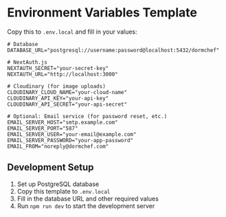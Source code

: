 # Environment Variables Template

Copy this to `.env.local` and fill in your values:

```env
# Database
DATABASE_URL="postgresql://username:password@localhost:5432/dormchef"

# NextAuth.js
NEXTAUTH_SECRET="your-secret-key"
NEXTAUTH_URL="http://localhost:3000"

# Cloudinary (for image uploads)
CLOUDINARY_CLOUD_NAME="your-cloud-name"
CLOUDINARY_API_KEY="your-api-key"
CLOUDINARY_API_SECRET="your-api-secret"

# Optional: Email service (for password reset, etc.)
EMAIL_SERVER_HOST="smtp.example.com"
EMAIL_SERVER_PORT="587"
EMAIL_SERVER_USER="your-email@example.com"
EMAIL_SERVER_PASSWORD="your-app-password"
EMAIL_FROM="noreply@dormchef.com"
```

## Development Setup

1. Set up PostgreSQL database
2. Copy this template to `.env.local`
3. Fill in the database URL and other required values
4. Run `npm run dev` to start the development server